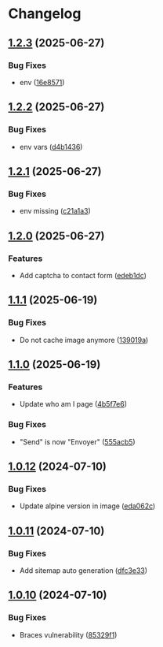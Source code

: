 # Changelog

## [1.2.3](https://github.com/Ranoth/Portfolio-Svelte/compare/v1.2.2...v1.2.3) (2025-06-27)


### Bug Fixes

* env ([16e8571](https://github.com/Ranoth/Portfolio-Svelte/commit/16e8571839fb9b245a356b1bff9c308ba8fb01c2))

## [1.2.2](https://github.com/Ranoth/Portfolio-Svelte/compare/v1.2.1...v1.2.2) (2025-06-27)


### Bug Fixes

* env vars ([d4b1436](https://github.com/Ranoth/Portfolio-Svelte/commit/d4b1436a3ba5624ca776b2d8d02f4b0b4acfcd52))

## [1.2.1](https://github.com/Ranoth/Portfolio-Svelte/compare/v1.2.0...v1.2.1) (2025-06-27)


### Bug Fixes

* env missing ([c21a1a3](https://github.com/Ranoth/Portfolio-Svelte/commit/c21a1a3e4698c2be141d42e95dcc70e0a72c9c7b))

## [1.2.0](https://github.com/Ranoth/Portfolio-Svelte/compare/v1.1.1...v1.2.0) (2025-06-27)


### Features

* Add captcha to contact form ([edeb1dc](https://github.com/Ranoth/Portfolio-Svelte/commit/edeb1dcffb00d3c2dea470089445b99c9864f4e2))

## [1.1.1](https://github.com/Ranoth/Portfolio-Svelte/compare/v1.1.0...v1.1.1) (2025-06-19)


### Bug Fixes

* Do not cache image anymore ([139019a](https://github.com/Ranoth/Portfolio-Svelte/commit/139019a0d2a3a959ef2ce844be8be6d92997e229))

## [1.1.0](https://github.com/Ranoth/Portfolio-Svelte/compare/v1.0.12...v1.1.0) (2025-06-19)


### Features

* Update who am I page ([4b5f7e6](https://github.com/Ranoth/Portfolio-Svelte/commit/4b5f7e641ed1f4db961af209e6a64c50c35c9ea9))


### Bug Fixes

* "Send" is now "Envoyer" ([555acb5](https://github.com/Ranoth/Portfolio-Svelte/commit/555acb55a70958e3e5abee37e5b9253e2eb52335))

## [1.0.12](https://github.com/Ranoth/Portfolio-Svelte/compare/v1.0.11...v1.0.12) (2024-07-10)


### Bug Fixes

* Update alpine version in image ([eda062c](https://github.com/Ranoth/Portfolio-Svelte/commit/eda062c50f1552f50cc790c0c28b0ed4635f1460))

## [1.0.11](https://github.com/Ranoth/Portfolio-Svelte/compare/v1.0.10...v1.0.11) (2024-07-10)


### Bug Fixes

* Add sitemap auto generation ([dfc3e33](https://github.com/Ranoth/Portfolio-Svelte/commit/dfc3e334a9556e54d7b5805b6ccb8088f9645e12))

## [1.0.10](https://github.com/Ranoth/Portfolio-Svelte/compare/v1.0.9...v1.0.10) (2024-07-10)


### Bug Fixes

* Braces vulnerability ([85329f1](https://github.com/Ranoth/Portfolio-Svelte/commit/85329f149c6cfe7ce47c5d2e259eee73246bd37f))

